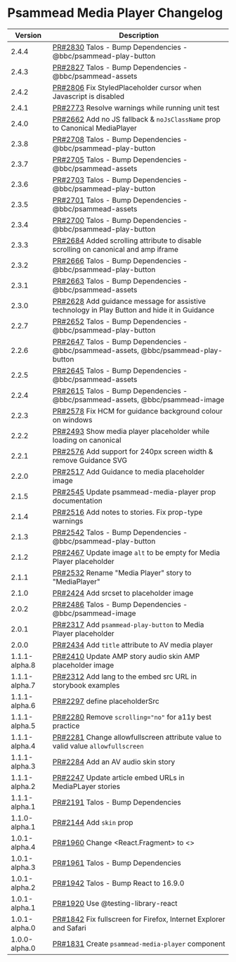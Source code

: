 # Psammead Media Player Changelog

<!-- prettier-ignore -->
| Version       | Description                                                                                                                  |
| ------------- | ---------------------------------------------------------------------------------------------------------------------------- |
| 2.4.4 | [PR#2830](https://github.com/bbc/psammead/pull/2830) Talos - Bump Dependencies - @bbc/psammead-play-button |
| 2.4.3 | [PR#2827](https://github.com/bbc/psammead/pull/2827) Talos - Bump Dependencies - @bbc/psammead-assets |
| 2.4.2 | [PR#2806](https://github.com/bbc/psammead/pull/2806) Fix StyledPlaceholder cursor when Javascript is disabled |
| 2.4.1 | [PR#2773](https://github.com/bbc/psammead/pull/2773) Resolve warnings while running unit test |
| 2.4.0 | [PR#2662](https://github.com/bbc/psammead/pull/2662) Add no JS fallback & `noJsClassName` prop to Canonical MediaPlayer |
| 2.3.8 | [PR#2708](https://github.com/bbc/psammead/pull/2708) Talos - Bump Dependencies - @bbc/psammead-play-button |
| 2.3.7 | [PR#2705](https://github.com/bbc/psammead/pull/2705) Talos - Bump Dependencies - @bbc/psammead-assets |
| 2.3.6 | [PR#2703](https://github.com/bbc/psammead/pull/2703) Talos - Bump Dependencies - @bbc/psammead-play-button |
| 2.3.5 | [PR#2701](https://github.com/bbc/psammead/pull/2701) Talos - Bump Dependencies - @bbc/psammead-assets |
| 2.3.4 | [PR#2700](https://github.com/bbc/psammead/pull/2700) Talos - Bump Dependencies - @bbc/psammead-play-button |
| 2.3.3 | [PR#2684](https://github.com/bbc/psammead/pull/2684) Added scrolling attribute to disable scrolling on canonical and amp iframe |
| 2.3.2 | [PR#2666](https://github.com/bbc/psammead/pull/2666) Talos - Bump Dependencies - @bbc/psammead-play-button |
| 2.3.1 | [PR#2663](https://github.com/bbc/psammead/pull/2663) Talos - Bump Dependencies - @bbc/psammead-assets |
| 2.3.0 | [PR#2628](https://github.com/bbc/psammead/pull/2628) Add guidance message for assistive technology in Play Button and hide it in Guidance |
| 2.2.7 | [PR#2652](https://github.com/bbc/psammead/pull/2652) Talos - Bump Dependencies - @bbc/psammead-play-button |
| 2.2.6 | [PR#2647](https://github.com/bbc/psammead/pull/2647) Talos - Bump Dependencies - @bbc/psammead-assets, @bbc/psammead-play-button |
| 2.2.5 | [PR#2645](https://github.com/bbc/psammead/pull/2645) Talos - Bump Dependencies - @bbc/psammead-assets |
| 2.2.4 | [PR#2615](https://github.com/bbc/psammead/pull/2615) Talos - Bump Dependencies - @bbc/psammead-assets, @bbc/psammead-image |
| 2.2.3 | [PR#2578](https://github.com/bbc/psammead/pull/2578) Fix HCM for guidance background colour on windows |
| 2.2.2 | [PR#2493](https://github.com/bbc/psammead/pull/2493) Show media player placeholder while loading on canonical |
| 2.2.1 | [PR#2576](https://github.com/bbc/psammead/pull/2576) Add support for 240px screen width & remove Guidance SVG |
| 2.2.0 | [PR#2517](https://github.com/bbc/psammead/pull/2517) Add Guidance to media placeholder image |
| 2.1.5 | [PR#2545](https://github.com/bbc/psammead/pull/2545) Update psammead-media-player prop documentation |
| 2.1.4 | [PR#2516](https://github.com/bbc/psammead/pull/2516) Add notes to stories. Fix prop-type warnings |
| 2.1.3 | [PR#2542](https://github.com/bbc/psammead/pull/2542) Talos - Bump Dependencies - @bbc/psammead-play-button |
| 2.1.2 | [PR#2467](https://github.com/bbc/psammead/pull/2476) Update image `alt` to be empty for Media Player placeholder |
| 2.1.1 | [PR#2532](https://github.com/bbc/psammead/pull/2532) Rename "Media Player" story to "MediaPlayer"
| 2.1.0 | [PR#2424](https://github.com/bbc/psammead/pull/2424) Add srcset to placeholder image
| 2.0.2 | [PR#2486](https://github.com/bbc/psammead/pull/2486) Talos - Bump Dependencies - @bbc/psammead-image |
| 2.0.1 | [PR#2317](https://github.com/bbc/psammead/pull/2317) Add `psammead-play-button` to Media Player placeholder |
| 2.0.0 | [PR#2434](https://github.com/bbc/psammead/pull/2434) Add `title` attribute to AV media player |
| 1.1.1-alpha.8 | [PR#2410](https://github.com/bbc/psammead/pull/2410) Update AMP story audio skin AMP placeholder image |
| 1.1.1-alpha.7 | [PR#2312](https://github.com/bbc/psammead/pull/2312) Add lang to the embed src URL in storybook examples |
| 1.1.1-alpha.6 | [PR#2297](https://github.com/bbc/psammead/pull/2297) define placeholderSrc |
| 1.1.1-alpha.5 | [PR#2280](https://github.com/bbc/psammead/pull/2280) Remove `scrolling="no"` for a11y best practice |
| 1.1.1-alpha.4 | [PR#2281](https://github.com/bbc/psammead/pull/2281) Change allowfullscreen attribute value to valid value `allowfullscreen` |
| 1.1.1-alpha.3 | [PR#2284](https://github.com/bbc/psammead/pull/2284) Add an AV audio skin story |
| 1.1.1-alpha.2 | [PR#2247](https://github.com/bbc/psammead/pull/2247) Update article embed URLs in MediaPLayer stories |
| 1.1.1-alpha.1 | [PR#2191](https://github.com/bbc/psammead/pull/2191) Talos - Bump Dependencies |
| 1.1.0-alpha.1 | [PR#2144](https://github.com/bbc/psammead/pull/2144) Add `skin` prop |
| 1.0.1-alpha.4 | [PR#1960](https://github.com/bbc/psammead/pull/1960) Change <React.Fragment> to <> |
| 1.0.1-alpha.3 | [PR#1961](https://github.com/bbc/psammead/pull/1961) Talos - Bump Dependencies |
| 1.0.1-alpha.2 | [PR#1942](https://github.com/bbc/psammead/pull/1942) Talos - Bump React to 16.9.0 |
| 1.0.1-alpha.1 | [PR#1920](https://github.com/bbc/psammead/pull/1920) Use @testing-library-react |
| 1.0.1-alpha.0 | [PR#1842](https://github.com/bbc/psammead/pull/1842) Fix fullscreen for Firefox, Internet Explorer and Safari |
| 1.0.0-alpha.0 | [PR#1831](https://github.com/bbc/psammead/pull/1831) Create `psammead-media-player` component |
